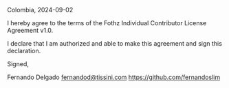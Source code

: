 Colombia, 2024-09-02

I hereby agree to the terms of the Fothz Individual Contributor License
Agreement v1.0.

I declare that I am authorized and able to make this agreement and sign this
declaration.

Signed,

Fernando Delgado fernandod@tissini.com https://github.com/fernandoslim
